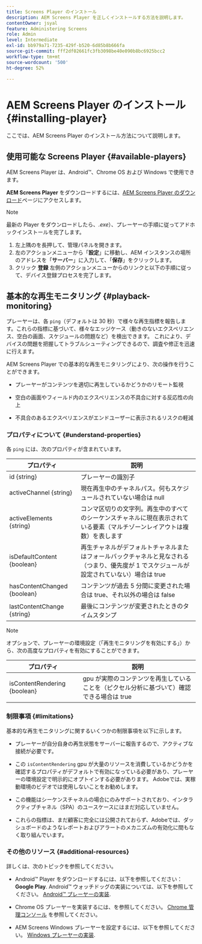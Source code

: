 ```yaml
---
title: Screens Player のインストール
description: AEM Screens Player を正しくインストールする方法を説明します。
contentOwner: jsyal
feature: Administering Screens
role: Admin
level: Intermediate
exl-id: bb979a71-7235-429f-b520-6d85b8b666fa
source-git-commit: fff2df02661fc3fb3098be40e090b8bc6925bcc2
workflow-type: tm+mt
source-wordcount: '500'
ht-degree: 52%

---
```


# AEM Screens Player のインストール {#installing-player}

ここでは、AEM Screens Player のインストール方法について説明します。

## 使用可能な Screens Player {#available-players}

AEM Screens Player は、Android™、Chrome OS および Windows で使用できます。

**AEM Screens Player** をダウンロードするには、[AEM Screens Player のダウンロード](https://download.macromedia.com/screens/)ページにアクセスします。

>[!NOTE]
>
>最新の Player をダウンロードしたら、*.exe*）、プレーヤーの手順に従ってアドホックインストールを完了します。
>
>1. 左上隅のを長押して、管理パネルを開きます。
>1. 左のアクションメニューから「**設定**」に移動し、AEM インスタンスの場所のアドレスを「**サーバー**」に入力して、「**保存**」をクリックします。
>1. クリック **登録** 左側のアクションメニューからのリンクと以下の手順に従って、デバイス登録プロセスを完了します。

## 基本的な再生モニタリング {#playback-monitoring}

プレーヤーは、各 `ping`（デフォルトは 30 秒）で様々な再生指標を報告します。これらの指標に基づいて、様々なエッジケース（動きのないエクスペリエンス、空白の画面、スケジュールの問題など）を検出できます。 これにより、デバイスの問題を把握してトラブルシューティングできるので、調査や修正を迅速に行えます。

AEM Screens Player での基本的な再生モニタリングにより、次の操作を行うことができます。

* プレーヤーがコンテンツを適切に再生しているかどうかのリモート監視

* 空白の画面やフィールド内のエクスペリエンスの不具合に対する反応性の向上

* 不具合のあるエクスペリエンスがエンドユーザーに表示されるリスクの軽減

### プロパティについて {#understand-properties}

各 `ping` には、次のプロパティが含まれています。

| プロパティ | 説明 |
|---|---|
| id {string} | プレーヤーの識別子 |
| activeChannel {string} | 現在再生中のチャネルパス。何もスケジュールされていない場合は null |
| activeElements {string} | コンマ区切りの文字列。再生中のすべてのシーケンスチャネルに現在表示されている要素（マルチゾーンレイアウトは複数）を表します |
| isDefaultContent {boolean} | 再生チャネルがデフォルトチャネルまたはフォールバックチャネルと見なされる（つまり、優先度が 1 でスケジュールが設定されていない）場合は true |
| hasContentChanged {boolean} | コンテンツが過去 5 分間に変更された場合は true、それ以外の場合は false |
| lastContentChange {string} | 最後にコンテンツが変更されたときのタイムスタンプ |

>[!NOTE]
>オプションで、プレーヤーの環境設定（「再生モニタリングを有効にする」）から、次の高度なプロパティを有効にすることができます。
>
>| プロパティ | 説明 |
>|---|---|
>| isContentRendering {boolean} | gpu が実際のコンテンツを再生していることを（ピクセル分析に基づいて）確認できる場合は true |

### 制限事項 {#limitations}

基本的な再生モニタリングに関するいくつかの制限事項を以下に示します。

* プレーヤーが自分自身の再生状態をサーバーに報告するので、アクティブな接続が必要です。

* この `isContentRendering` gpu が大量のリソースを消費しているかどうかを確認するプロパティがデフォルトで有効になっている必要があり、プレーヤーの環境設定で明示的にオプトインする必要があります。 Adobeでは、実稼動環境のビデオでは使用しないことをお勧めします。

* この機能はシーケンスチャネルの場合にのみサポートされており、インタラクティブチャネル（SPA）のユースケースにはまだ対応していません。

* これらの指標は、まだ顧客に完全には公開されておらず、Adobeでは、ダッシュボードのようなレポートおよびアラートのメカニズムの有効化に間もなく取り組んでいます。

### その他のリソース {#additional-resources}

詳しくは、次のトピックを参照してください。

* Android™ Player をダウンロードするには、以下を参照してください： **Google Play**. Android™ ウォッチドッグの実装については、以下を参照してください。 [Android™ プレーヤーの実装](implementing-android-player.md).

* Chrome OS プレーヤーを実装するには、を参照してください。 [Chrome 管理コンソール](implementing-chrome-os-player.md) を参照してください。

* AEM Screens Windows プレーヤーを設定するには、以下を参照してください。 [Windows プレーヤーの実装](implementing-windows-player.md).

